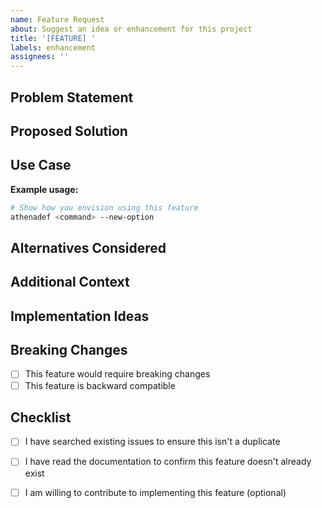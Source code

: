 ```yaml
---
name: Feature Request
about: Suggest an idea or enhancement for this project
title: '[FEATURE] '
labels: enhancement
assignees: ''
---
```


## Problem Statement

<!-- A clear and concise description of the problem you're trying to solve -->
<!-- E.g., "I'm always frustrated when..." or "It would be helpful if..." -->

## Proposed Solution

<!-- A clear and concise description of what you want to happen -->

## Use Case

<!-- Describe the use case and how this feature would be used -->
<!-- Include examples if possible -->

**Example usage:**
```bash
# Show how you envision using this feature
athenadef <command> --new-option
```

## Alternatives Considered

<!-- Describe any alternative solutions or features you've considered -->

## Additional Context

<!-- Add any other context, screenshots, or examples about the feature request here -->

## Implementation Ideas

<!-- Optional: If you have ideas about how to implement this, share them here -->

## Breaking Changes

<!-- Would this feature require breaking changes? If so, describe them -->

- [ ] This feature would require breaking changes
- [ ] This feature is backward compatible

## Checklist

- [ ] I have searched existing issues to ensure this isn't a duplicate
- [ ] I have read the documentation to confirm this feature doesn't already exist
- [ ] I am willing to contribute to implementing this feature (optional)

